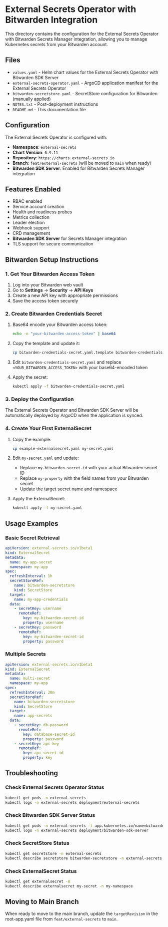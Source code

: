 # External Secrets Operator with Bitwarden Integration

This directory contains the configuration for the External Secrets Operator with Bitwarden Secrets Manager integration, allowing you to manage Kubernetes secrets from your Bitwarden account.

## Files

- `values.yaml` - Helm chart values for the External Secrets Operator with Bitwarden SDK Server
- `external-secrets-operator.yaml` - ArgoCD application manifest for the External Secrets Operator
- `bitwarden-secretstore.yaml` - SecretStore configuration for Bitwarden (manually applied)
- `NOTES.txt` - Post-deployment instructions
- `README.md` - This documentation file

## Configuration

The External Secrets Operator is configured with:

- **Namespace**: `external-secrets`
- **Chart Version**: `0.9.11`
- **Repository**: `https://charts.external-secrets.io`
- **Branch**: `feat/external-secrets` (will be moved to `main` when ready)
- **Bitwarden SDK Server**: Enabled for Bitwarden Secrets Manager integration

## Features Enabled

- RBAC enabled
- Service account creation
- Health and readiness probes
- Metrics collection
- Leader election
- Webhook support
- CRD management
- **Bitwarden SDK Server** for Secrets Manager integration
- TLS support for secure communication

## Bitwarden Setup Instructions

### 1. Get Your Bitwarden Access Token

1. Log into your Bitwarden web vault
2. Go to **Settings** → **Security** → **API Keys**
3. Create a new API key with appropriate permissions
4. Save the access token securely

### 2. Create Bitwarden Credentials Secret

1. Base64 encode your Bitwarden access token:
   ```bash
   echo -n "your-bitwarden-access-token" | base64
   ```

2. Copy the template and update it:
   ```bash
   cp bitwarden-credentials-secret.yaml.template bitwarden-credentials-secret.yaml
   ```

3. Edit `bitwarden-credentials-secret.yaml` and replace `<YOUR_BITWARDEN_ACCESS_TOKEN>` with your base64-encoded token

4. Apply the secret:
   ```bash
   kubectl apply -f bitwarden-credentials-secret.yaml
   ```

### 3. Deploy the Configuration

The External Secrets Operator and Bitwarden SDK Server will be automatically deployed by ArgoCD when the application is synced.

### 4. Create Your First ExternalSecret

1. Copy the example:
   ```bash
   cp example-externalsecret.yaml my-secret.yaml
   ```

2. Edit `my-secret.yaml` and update:
   - Replace `my-bitwarden-secret-id` with your actual Bitwarden secret ID
   - Replace `my-property` with the field names from your Bitwarden secret
   - Update the target secret name and namespace

3. Apply the ExternalSecret:
   ```bash
   kubectl apply -f my-secret.yaml
   ```

## Usage Examples

### Basic Secret Retrieval
```yaml
apiVersion: external-secrets.io/v1beta1
kind: ExternalSecret
metadata:
  name: my-app-secret
  namespace: my-app
spec:
  refreshInterval: 1h
  secretStoreRef:
    name: bitwarden-secretstore
    kind: SecretStore
  target:
    name: my-app-credentials
  data:
    - secretKey: username
      remoteRef:
        key: my-bitwarden-secret-id
        property: username
    - secretKey: password
      remoteRef:
        key: my-bitwarden-secret-id
        property: password
```

### Multiple Secrets
```yaml
apiVersion: external-secrets.io/v1beta1
kind: ExternalSecret
metadata:
  name: multi-secret
  namespace: my-app
spec:
  refreshInterval: 30m
  secretStoreRef:
    name: bitwarden-secretstore
    kind: SecretStore
  target:
    name: app-secrets
  data:
    - secretKey: db-password
      remoteRef:
        key: database-secret-id
        property: password
    - secretKey: api-key
      remoteRef:
        key: api-secret-id
        property: key
```

## Troubleshooting

### Check External Secrets Operator Status
```bash
kubectl get pods -n external-secrets
kubectl logs -n external-secrets deployment/external-secrets
```

### Check Bitwarden SDK Server Status
```bash
kubectl get pods -n external-secrets -l app.kubernetes.io/name=bitwarden-sdk-server
kubectl logs -n external-secrets deployment/bitwarden-sdk-server
```

### Check SecretStore Status
```bash
kubectl get secretstore -n external-secrets
kubectl describe secretstore bitwarden-secretstore -n external-secrets
```

### Check ExternalSecret Status
```bash
kubectl get externalsecret -A
kubectl describe externalsecret my-secret -n my-namespace
```

## Moving to Main Branch

When ready to move to the main branch, update the `targetRevision` in the root-app.yaml file from `feat/external-secrets` to `main`.
